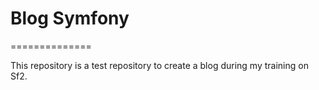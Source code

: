 # Blog Symfony
==============

This repository is a test repository to create a blog during my training on Sf2.
